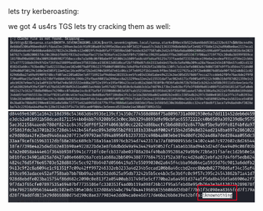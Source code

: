 lets try kerberoasting:




we got 4 us4rs TGS lets try cracking them as well:





![unnamed_53b049d3898c41cc8d76ca3ac8918740](unnamed_53b049d3898c41cc8d76ca3ac8918740.png)
![unnamed_ddf6b6c90a15402ea312c3e01af985ab](unnamed_ddf6b6c90a15402ea312c3e01af985ab.png)
